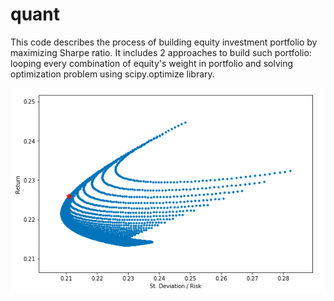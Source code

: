 # quant
This code describes the process of building equity investment portfolio by maximizing Sharpe ratio. It includes 2 approaches to build such portfolio: looping every combination of equity's weight in portfolio and solving optimization problem using scipy.optimize library.

![Image description](Portfolio.png)
